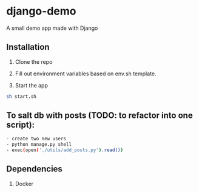 # django-demo
A small demo app made with Django

## Installation

1) Clone the repo

2) Fill out environment variables based on env.sh template.

3) Start the app

```bash
sh start.sh
```


## To salt db with posts (TODO: to refactor into one script):
```bash
- create two new users
- python manage.py shell
- exec(open('./utils/add_posts.py').read())
```

## Dependencies

1) Docker
